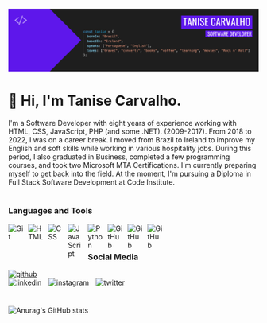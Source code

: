 ![Tanise's Banner](https://github.com/tanisecarvalho/tanisecarvalho/blob/main/banner.png)

# 👋 Hi, I'm Tanise Carvalho.

I'm a Software Developer with eight years of experience working with HTML, CSS, JavaScript, PHP (and some .NET). (2009-2017).
From 2018 to 2022, I was on a career break. I moved from Brazil to Ireland to improve my English and soft skills while working in various hospitality jobs. During this period, I also graduated in Business, completed a few programming courses, and took two Microsoft MTA Certifications.
I'm currently preparing myself to get back into the field. At the moment, I'm pursuing a Diploma in Full Stack Software Development at Code Institute.

#

### Languages and Tools

<img align="left" alt="Git" width="30px" style="padding-right:10px;" src="https://cdn.jsdelivr.net/gh/devicons/devicon/icons/git/git-original.svg" />
<img align="left" alt="HTML" width="30px" style="padding-right:10px;" src="https://cdn.jsdelivr.net/gh/devicons/devicon/icons/html5/html5-plain.svg" />
<img align="left" alt="CSS" width="30px" style="padding-right:10px;" src="https://cdn.jsdelivr.net/gh/devicons/devicon/icons/css3/css3-plain.svg" />
<img align="left" alt="JavaScript" width="30px" style="padding-right:10px;" src="https://cdn.jsdelivr.net/gh/devicons/devicon/icons/javascript/javascript-plain.svg" />
<img align="left" alt="Python" width="30px" style="padding-right:10px;" src="https://cdn.jsdelivr.net/gh/devicons/devicon/icons/python/python-plain.svg" />
<img align="left" alt="GitHub" width="30px" style="padding-right:10px;" src="https://cdn.jsdelivr.net/gh/devicons/devicon/icons/github/github-original.svg" />
<img align="left" alt="GitHub" width="30px" style="padding-right:10px;" src="https://cdn.jsdelivr.net/gh/devicons/devicon/icons/bootstrap/bootstrap-original.svg" />
<img align="left" alt="GitHub" width="30px" style="padding-right:10px;" src="https://cdn.jsdelivr.net/gh/devicons/devicon/icons/vscode/vscode-original.svg" />
          
<br />

#

### Social Media

[<img style="padding-right:10px;" src='https://cdn.jsdelivr.net/npm/simple-icons@3.0.1/icons/github.svg' alt='github' height='40'>](https://github.com/tanisecarvalho)  
[<img style="padding-right:10px;" src='https://cdn.jsdelivr.net/npm/simple-icons@3.0.1/icons/linkedin.svg' alt='linkedin' height='40'>](https://www.linkedin.com/in/tanise.carvalho/) 
[<img style="padding-right:10px;" src='https://cdn.jsdelivr.net/npm/simple-icons@3.0.1/icons/instagram.svg' alt='instagram' height='40'>](https://www.instagram.com/tanisecarvalho/) 
[<img style="padding-right:10px;" src='https://cdn.jsdelivr.net/npm/simple-icons@3.0.1/icons/twitter.svg' alt='twitter' height='40'>](https://twitter.com/tanisecarvalho)  

#

![Anurag's GitHub stats](https://github-readme-stats.vercel.app/api?username=tanisecarvalho&theme=midnight-purple&show_icons=true)
